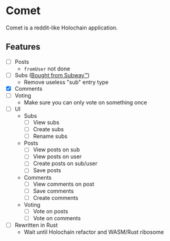 # Comet
Comet is a reddit-like Holochain application.

## Features

- [ ] Posts
    - `fromUser` not done
- [ ] Subs ([Bought from Subway™](https://youtu.be/oQYwFND7rHE))
    - Remove useless "sub" entry type
- [x] Comments
- [ ] Voting
    - Make sure you can only vote on something once
- [ ] UI
    - Subs
        - [ ] View subs
        - [ ] Create subs
        - [ ] Rename subs
    - Posts
        - [ ] View posts on sub
        - [ ] View posts on user
        - [ ] Create posts on sub/user
        - [ ] Save posts
    - Comments
        - [ ] View comments on post
        - [ ] Save comments
        - [ ] Create comments
    - Voting
        - [ ] Vote on posts
        - [ ] Vote on comments
- [ ] Rewritten in Rust
    - Wait until Holochain refactor and WASM/Rust ribosome